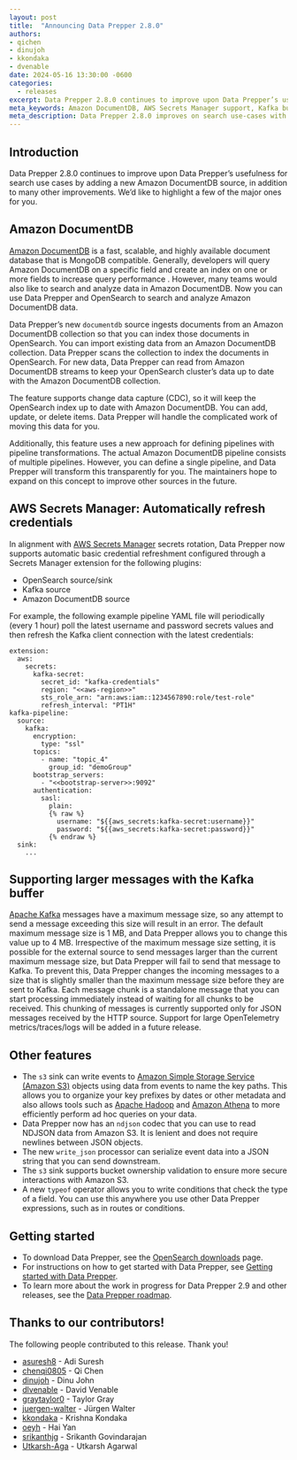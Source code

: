 ```yaml
---
layout: post
title:  "Announcing Data Prepper 2.8.0"
authors:
- qichen
- dinujoh
- kkondaka
- dvenable
date: 2024-05-16 13:30:00 -0600
categories:
  - releases
excerpt: Data Prepper 2.8.0 continues to improve upon Data Prepper’s usefulness for search use cases by adding a new Amazon DocumentDB source, in addition to many other improvements. We’d like to highlight a few of the major ones for you.
meta_keywords: Amazon DocumentDB, AWS Secrets Manager support, Kafka buffer
meta_description: Data Prepper 2.8.0 improves on search use-cases with Amazon DocumentDB support and includes other improvements.
---
```


## Introduction

Data Prepper 2.8.0 continues to improve upon Data Prepper’s usefulness for search use cases by adding a new Amazon DocumentDB source, in addition to many other improvements.
We’d like to highlight a few of the major ones for you.


## Amazon DocumentDB

[Amazon DocumentDB](https://aws.amazon.com/documentdb/) is a fast, scalable, and highly available document database that is MongoDB compatible.
Generally, developers will query Amazon DocumentDB on a specific field and create an index on one or more fields to increase query performance .
However, many teams would also like to search and analyze data in Amazon DocumentDB.
Now you can use Data Prepper and OpenSearch to search and analyze Amazon DocumentDB data.

Data Prepper’s new `documentdb` source ingests documents from an Amazon DocumentDB collection so that you can index those documents in OpenSearch.
You can import existing data from an Amazon DocumentDB collection.
Data Prepper scans the collection to index the documents in OpenSearch.
For new data, Data Prepper can read from Amazon DocumentDB streams to keep your OpenSearch cluster’s data up to date with the Amazon DocumentDB collection.

The feature supports change data capture (CDC), so it will keep the OpenSearch index up to date with Amazon DocumentDB.
You can add, update, or delete items.
Data Prepper will handle the complicated work of moving this data for you.

Additionally, this feature uses a new approach for defining pipelines with pipeline transformations.
The actual Amazon DocumentDB pipeline consists of multiple pipelines.
However, you can define a single pipeline, and Data Prepper will transform this transparently for you.
The maintainers hope to expand on this concept to improve other sources in the future.


## AWS Secrets Manager: Automatically refresh credentials

In alignment with [AWS Secrets Manager](https://aws.amazon.com/secrets-manager/) secrets rotation, Data Prepper now supports automatic basic credential refreshment configured through a Secrets Manager extension for the following plugins:

* OpenSearch source/sink
* Kafka source
* Amazon DocumentDB source

For example, the following example pipeline YAML file will periodically (every 1 hour) poll the latest username and password secrets values and then refresh the Kafka client connection with the latest credentials:

```
extension:
  aws:
    secrets:
      kafka-secret:
        secret_id: "kafka-credentials"
        region: "<<aws-region>>"
        sts_role_arn: "arn:aws:iam::1234567890:role/test-role"
        refresh_interval: "PT1H"
kafka-pipeline:
  source:
    kafka:
      encryption:
        type: "ssl"
      topics:
        - name: "topic_4"
          group_id: "demoGroup"
      bootstrap_servers:
        - "<<bootstrap-server>>:9092"
      authentication:
        sasl:
          plain:
          {% raw %}
            username: "${{aws_secrets:kafka-secret:username}}"
            password: "${{aws_secrets:kafka-secret:password}}"
          {% endraw %}
  sink:
    ...
```


## Supporting larger messages with the Kafka buffer

[Apache Kafka](https://kafka.apache.org/) messages have a maximum message size, so any attempt to send a message exceeding this size will result in an error.
The default maximum message size is 1 MB, and Data Prepper allows you to change this value up to 4 MB.
Irrespective of the maximum message size setting, it is possible for the external source to send messages larger than the current maximum message size, but Data Prepper will fail to send that message to Kafka.
To prevent this, Data Prepper changes the incoming messages to a size that is slightly smaller than the maximum message size before they are sent to Kafka.
Each message chunk is a standalone message that you can start processing immediately instead of waiting for all chunks to be received.
This chunking of messages is currently supported only for JSON messages received by the HTTP source. Support for large OpenTelemetry metrics/traces/logs will be added in a future release.




## Other features

* The `s3` sink can write events to [Amazon Simple Storage Service (Amazon S3)](https://aws.amazon.com/s3/) objects using data from events to name the key paths. This allows you to organize your key prefixes by dates or other metadata and also allows tools such as [Apache Hadoop](https://hadoop.apache.org/) and [Amazon Athena](https://aws.amazon.com/athena/) to more efficiently perform ad hoc queries on your data.
* Data Prepper now has an `ndjson` codec that you can use to read NDJSON data from Amazon S3. It is lenient and does not require newlines between JSON objects.
* The new `write_json` processor can serialize event data into a JSON string that you can send downstream.
* The `s3` sink supports bucket ownership validation to ensure more secure interactions with Amazon S3.
* A new `typeof` operator allows you to write conditions that check the type of a field. You can use this anywhere you use other Data Prepper expressions, such as in routes or conditions.



## Getting started

* To download Data Prepper, see the [OpenSearch downloads](https://opensearch.org/downloads.html) page.
* For instructions on how to get started with Data Prepper, see [Getting started with Data Prepper](https://opensearch.org/docs/latest/data-prepper/getting-started/).
* To learn more about the work in progress for Data Prepper 2.9 and other releases, see the [Data Prepper roadmap](https://github.com/opensearch-project/data-prepper/projects/1).

## Thanks to our contributors!

The following people contributed to this release. Thank you!

* [asuresh8](https://github.com/asuresh8) - Adi Suresh
* [chenqi0805](https://github.com/chenqi0805) - Qi Chen
* [dinujoh](https://github.com/dinujoh) - Dinu John
* [dlvenable](https://github.com/dlvenable) - David Venable
* [graytaylor0](https://github.com/graytaylor0) - Taylor Gray
* [juergen-walter](https://github.com/juergen-walter) - Jürgen Walter
* [kkondaka](https://github.com/kkondaka) - Krishna Kondaka
* [oeyh](https://github.com/oeyh) - Hai Yan
* [srikanthjg](https://github.com/srikanthjg) - Srikanth Govindarajan
* [Utkarsh-Aga](https://github.com/Utkarsh-Aga) - Utkarsh Agarwal

